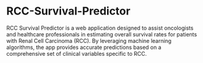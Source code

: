 # RCC-Survival-Predictor
RCC Survival Predictor is a web application designed to assist oncologists and healthcare professionals in estimating overall survival rates for patients with Renal Cell Carcinoma (RCC). By leveraging machine learning algorithms, the app provides accurate predictions based on a comprehensive set of clinical variables specific to RCC.

